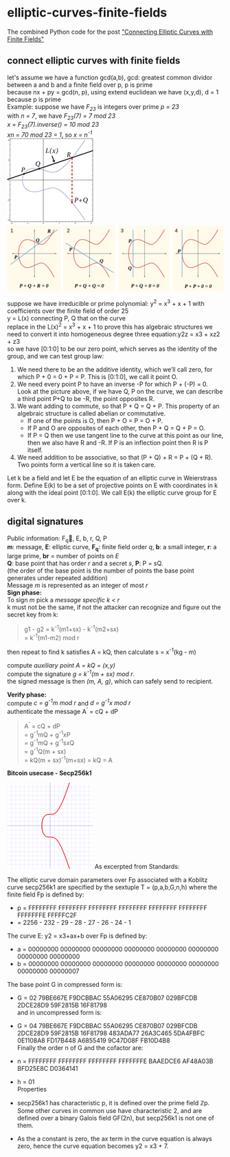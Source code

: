 # elliptic-curves-finite-fields

The combined Python code for the post ["Connecting Elliptic Curves with Finite Fields"](http://jeremykun.com/2014/03/19/connecting-elliptic-curves-with-finite-fields-a-reprise/)

## connect elliptic curves with finite fields

let's assume we have a function gcd(a,b), gcd: greatest common dividor between a and b
and a finite field over p, p is prime  
because nx + py = gcd(n, p), using extend euclidean we have (x,y,d), d = 1 because p is prime  
Example:
suppose we have _F<sub>23</sub>_ is integers over prime _p = 23_  
with _n = 7_, we have _F<sub>23</sub>(7) = 7 mod 23_  
_x = F<sub>23</sub>(7).inverse() = 10 mod 23_  
_xn = 70 mod 23 = 1_, so _x = n<sup>-1</sup>_  
![symetric](./images/points-example.png)![tangent](./images/ecclines.png)

suppose we have irreducible or prime polynomial:
y<sup>2</sup> = x<sup>3</sup> + x + 1 with coefficients over the finite field of order 25  
y = L(x) connecting P, Q that on the curve  
replace in the L(x)<sup>2</sup> = x<sup>3</sup> + x + 1
to prove this has algebraic structures we need to convert it into homogeneous degree three equation:y2z = x3 + xz2 + z3  
so we have [0:1:0] to be our zero point, which serves as the identity of the group, and we can test group law:

1. We need there to be an the additive identity, which we’ll call zero, for which P + 0 = 0 + P = P. This is [0:1:0], we call it point O.
1. We need every point P to have an inverse -P for which P + (-P) = 0. Look at the picture above, if we have Q, P on the curve, we can describe a third point P+Q to be -R, the point opposites R.
1. We want adding to commute, so that P + Q = Q + P. This property of an algebraic structure is called abelian or commutative.
   - If one of the points is O, then P + O = P = O + P.
   - If P and O are opposites of each other, then P + Q = Q + P = O.
   - If P = Q then we use tangent line to the curve at this point as our line, then we also have R and -R. If P is an inflection point then R is P itself.
1. We need addition to be associative, so that (P + Q) + R = P + (Q + R). Two points form a vertical line so it is taken care.

Let k be a field and let E be the equation of an elliptic curve in Weierstrass form. Define E(k) to be a set of projective points on E with coordinates in k along with the ideal point [0:1:0]. We call E(k) the elliptic curve group for E over k.

## digital signatures

Public information: F<sub>q</sub>, E, b, r, Q, P  
**m**: message, **E**: elliptic curve, **F<sub>q</sub>**: finite field order _q_, **b**: a small integer, **r**: a large prime, **br** = number of points on _E_  
**Q**: base point that has order _r_ and a secret _s_, **P**: P = sQ.  
(the order of the base point is the number of points the base point generates under repeated addition)  
Message _m_ is represented as an integer of most _r_  
**Sign phase:**  
To sign _m_ pick a _message specific_ _k < r_  
k must not be the same, if not the attacker can recognize and figure out the secret key from k:

> g1 - g2 = k<sup>-1</sup>(m1+sx) - k<sup>-1</sup>(m2+sx)  
> = k<sup>-1</sup>(m1-m2) mod r

then repeat to find k satisfies A = kQ, then calculate s = x<sup>-1</sup>(kg - m)

compute _auxiliary point A = kQ = (x,y)_  
compute the signature _g = k<sup>-1</sup>(m + sx) mod r_.  
the signed message is then _(m, A, g)_, which can safely send to recipient.

**Verify phase:**  
compute _c = g<sup>-1</sup>m mod r_ and _d = g<sup>-1</sup>x mod r_  
authenticate the message A<sup>'</sup> = cQ + dP

> A<sup>'</sup> = cQ + dP  
> = g<sup>-1</sup>mQ + g<sup>-1</sup>xP  
> = g<sup>-1</sup>mQ + g<sup>-1</sup>sxQ  
> = g<sup>-1</sup>Q(m + sx)  
> = kQ(m + sx)<sup>-1</sup>(m+sx) = kQ = A

**Bitcoin usecase - Secp256k1**

![bitcoin](./images/secp256k1.png)
As excerpted from Standards:

The elliptic curve domain parameters over Fp associated with a Koblitz curve secp256k1 are specified by the sextuple T = (p,a,b,G,n,h) where the finite field Fp is defined by:

- p = FFFFFFFF FFFFFFFF FFFFFFFF FFFFFFFF FFFFFFFF FFFFFFFF FFFFFFFE FFFFFC2F
- = 2256 - 232 - 29 - 28 - 27 - 26 - 24 - 1

The curve E: y2 = x3+ax+b over Fp is defined by:

- a = 00000000 00000000 00000000 00000000 00000000 00000000 00000000 00000000
- b = 00000000 00000000 00000000 00000000 00000000 00000000 00000000 00000007

The base point G in compressed form is:

- G = 02 79BE667E F9DCBBAC 55A06295 CE870B07 029BFCDB 2DCE28D9 59F2815B 16F81798  
  and in uncompressed form is:

- G = 04 79BE667E F9DCBBAC 55A06295 CE870B07 029BFCDB 2DCE28D9 59F2815B 16F81798 483ADA77 26A3C465 5DA4FBFC 0E1108A8 FD17B448 A6855419 9C47D08F FB10D4B8  
  Finally the order n of G and the cofactor are:

- n = FFFFFFFF FFFFFFFF FFFFFFFF FFFFFFFE BAAEDCE6 AF48A03B BFD25E8C D0364141
- h = 01  
  Properties
- secp256k1 has characteristic p, it is defined over the prime field ℤp. Some other curves in common use have characteristic 2, and are defined over a binary Galois field GF(2n), but secp256k1 is not one of them.
- As the a constant is zero, the ax term in the curve equation is always zero, hence the curve equation becomes y2 = x3 + 7.
